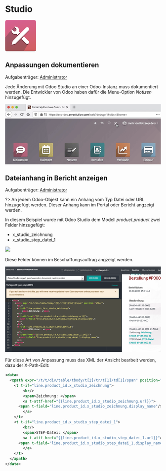 # Studio
![icons_odoo_web_studio](assets/icons_odoo_web_studio.png)

## Anpassungen dokumentieren
Aufgabenträger: [Administrator](Rollen.md#Administrator)


Jede Änderung mit Odoo Studio an einer Odoo-Instanz muss dokumentiert werden. Die Entwickler von Odoo haben dafür die Menu-Option *Notizen* hinzugefügt.

![Studio Anpassungen dokumentieren](assets/Studio%20Anpassungen%20dokumentieren.gif)

## Dateianhang in Bericht anzeigen
Aufgabenträger: [Administrator](Rollen.md#Administrator)

?> An jedem Odoo-Objekt kann ein Anhang vom Typ Datei oder URL hinzugefügt werden. Dieser Anhang kann im Portal oder Bericht angzeigt werden.

In diesem Beispiel wurde mit Odoo Studio dem Modell *product.product* zwei Felder hinzugefügt:
* x_studio_zeichnung
* x_studio_step_datei_1

![](assets/Studio%20Produkt%20Variante%20zus%C3%A4tzliche%20Felder.png)

Diese Felder können im Beschaffungsauftrag angzeigt werden.

![](assets/Studio%20Beschaffungsauftrag%20XML%20Customization.png)

Für diese Art von Anpassung muss das XML der Ansicht bearbeit werden, dazu der X-Path-Edit:

```xml
<data>
  <xpath expr="/t/t/div/table/tbody/t[2]/tr/t[1]/td[1]/span" position="after">
    <t t-if="line.product_id.x_studio_zeichnung">
		<br/>
        <span>Zeichnung: </span>
		<a t-attf-href="{{line.product_id.x_studio_zeichnung.url}}">
      <span t-field="line.product_id.x_studio_zeichnung.display_name"/>
    	</a>
    </t>
    <t t-if="line.product_id.x_studio_step_datei_1">
		<br/>
        <span>STEP-Datei: </span>
		<a t-attf-href="{{line.product_id.x_studio_step_datei_1.url}}">
      <span t-field="line.product_id.x_studio_step_datei_1.display_name"/>
    	</a>
    </t>
  </xpath>
</data>
```
